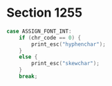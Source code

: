 # Section 1255

```c << Cases of |print_cmd_chr| for symbolic printing of primitives >>+=
case ASSIGN_FONT_INT:
    if (chr_code == 0) {
        print_esc("hyphenchar");
    }
    else {
        print_esc("skewchar");
    }
    break;
```
